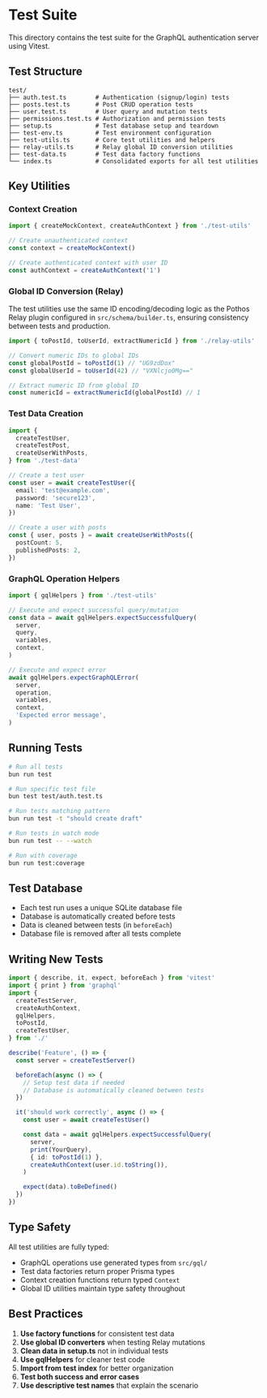 # Test Suite

This directory contains the test suite for the GraphQL authentication server using Vitest.

## Test Structure

```
test/
├── auth.test.ts        # Authentication (signup/login) tests
├── posts.test.ts       # Post CRUD operation tests
├── user.test.ts        # User query and mutation tests
├── permissions.test.ts # Authorization and permission tests
├── setup.ts            # Test database setup and teardown
├── test-env.ts         # Test environment configuration
├── test-utils.ts       # Core test utilities and helpers
├── relay-utils.ts      # Relay global ID conversion utilities
├── test-data.ts        # Test data factory functions
└── index.ts            # Consolidated exports for all test utilities
```

## Key Utilities

### Context Creation

```typescript
import { createMockContext, createAuthContext } from './test-utils'

// Create unauthenticated context
const context = createMockContext()

// Create authenticated context with user ID
const authContext = createAuthContext('1')
```

### Global ID Conversion (Relay)

The test utilities use the same ID encoding/decoding logic as the Pothos Relay plugin
configured in `src/schema/builder.ts`, ensuring consistency between tests and production.

```typescript
import { toPostId, toUserId, extractNumericId } from './relay-utils'

// Convert numeric IDs to global IDs
const globalPostId = toPostId(1) // "UG9zdDox"
const globalUserId = toUserId(42) // "VXNlcjo0Mg=="

// Extract numeric ID from global ID
const numericId = extractNumericId(globalPostId) // 1
```

### Test Data Creation

```typescript
import {
  createTestUser,
  createTestPost,
  createUserWithPosts,
} from './test-data'

// Create a test user
const user = await createTestUser({
  email: 'test@example.com',
  password: 'secure123',
  name: 'Test User',
})

// Create a user with posts
const { user, posts } = await createUserWithPosts({
  postCount: 5,
  publishedPosts: 2,
})
```

### GraphQL Operation Helpers

```typescript
import { gqlHelpers } from './test-utils'

// Execute and expect successful query/mutation
const data = await gqlHelpers.expectSuccessfulQuery(
  server,
  query,
  variables,
  context,
)

// Execute and expect error
await gqlHelpers.expectGraphQLError(
  server,
  operation,
  variables,
  context,
  'Expected error message',
)
```

## Running Tests

```bash
# Run all tests
bun run test

# Run specific test file
bun test test/auth.test.ts

# Run tests matching pattern
bun run test -t "should create draft"

# Run tests in watch mode
bun run test -- --watch

# Run with coverage
bun run test:coverage
```

## Test Database

- Each test run uses a unique SQLite database file
- Database is automatically created before tests
- Data is cleaned between tests (in `beforeEach`)
- Database file is removed after all tests complete

## Writing New Tests

```typescript
import { describe, it, expect, beforeEach } from 'vitest'
import { print } from 'graphql'
import {
  createTestServer,
  createAuthContext,
  gqlHelpers,
  toPostId,
  createTestUser,
} from './'

describe('Feature', () => {
  const server = createTestServer()

  beforeEach(async () => {
    // Setup test data if needed
    // Database is automatically cleaned between tests
  })

  it('should work correctly', async () => {
    const user = await createTestUser()

    const data = await gqlHelpers.expectSuccessfulQuery(
      server,
      print(YourQuery),
      { id: toPostId(1) },
      createAuthContext(user.id.toString()),
    )

    expect(data).toBeDefined()
  })
})
```

## Type Safety

All test utilities are fully typed:

- GraphQL operations use generated types from `src/gql/`
- Test data factories return proper Prisma types
- Context creation functions return typed `Context`
- Global ID utilities maintain type safety throughout

## Best Practices

1. **Use factory functions** for consistent test data
2. **Use global ID converters** when testing Relay mutations
3. **Clean data in setup.ts** not in individual tests
4. **Use gqlHelpers** for cleaner test code
5. **Import from test index** for better organization
6. **Test both success and error cases**
7. **Use descriptive test names** that explain the scenario


